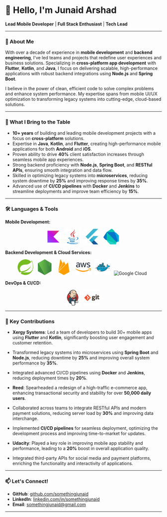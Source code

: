 # 👋 Hello, I'm Junaid Arshad

**Lead Mobile Developer** | **Full Stack Enthusiast** | **Tech Lead**

---

### 🚀 About Me
With over a decade of experience in **mobile development** and **backend engineering**, I've led teams and projects that redefine user experiences and business solutions. Specializing in **cross-platform app development** with **Flutter**, **Kotlin**, and **Java**, I focus on delivering scalable, high-performance applications with robust backend integrations using **Node.js** and **Spring Boot**.

I believe in the power of clean, efficient code to solve complex problems and enhance system performance. My expertise spans from mobile UI/UX optimization to transforming legacy systems into cutting-edge, cloud-based solutions.

---

### 💼 What I Bring to the Table
- **10+ years** of building and leading mobile development projects with a focus on **cross-platform** solutions.
- Expertise in **Java**, **Kotlin**, and **Flutter**, creating high-performance mobile applications for both **Android** and **iOS**.
- Proven ability to drive **40%** client satisfaction increases through seamless mobile app experiences.
- Strong backend proficiency with **Node.js**, **Spring Boot**, and **RESTful APIs**, ensuring smooth integration and data flow.
- Skilled in optimizing legacy systems into **microservices**, reducing system downtime by **25%** and improving response times by **35%**.
- Advanced use of **CI/CD pipelines** with **Docker** and **Jenkins** to streamline deployments and improve team efficiency by **15%**.

---

### 🛠️ Languages & Tools

**Mobile Development:**
<p align="center">
    <img src="https://raw.githubusercontent.com/devicons/devicon/master/icons/kotlin/kotlin-original.svg" alt="Kotlin"  height="50">&nbsp;&nbsp;
    <img src="https://raw.githubusercontent.com/devicons/devicon/master/icons/java/java-original.svg" alt="Java"  height="50">&nbsp;&nbsp;
    <img src="https://raw.githubusercontent.com/devicons/devicon/master/icons/flutter/flutter-original.svg" alt="Flutter" height="50">&nbsp;&nbsp;
    <img src="https://raw.githubusercontent.com/devicons/devicon/master/icons/dart/dart-original.svg" alt="Dart"  height="50">&nbsp;&nbsp;
</p>

**Backend Development & Cloud Services:**
<p align="center">
    <img src="https://raw.githubusercontent.com/devicons/devicon/master/icons/spring/spring-original.svg" alt="Spring Boot" height="50">&nbsp;&nbsp;
    <img src="https://raw.githubusercontent.com/devicons/devicon/master/icons/nodejs/nodejs-original.svg" alt="Node.js" height="50">&nbsp;&nbsp;
    <img src="https://raw.githubusercontent.com/devicons/devicon/master/icons/firebase/firebase-plain.svg" alt="Firebase" height="50">&nbsp;&nbsp;
    <img src="https://raw.githubusercontent.com/devicons/devicon/master/icons/amazonwebservices/amazonwebservices-original-wordmark.svg" alt="AWS" height="50">&nbsp;&nbsp;
    <img src="https://raw.githubusercontent.com/devicons/devicon/master/icons/docker/docker-original.svg" alt="Docker" height="50">&nbsp;&nbsp;
    <img src="https://www.vectorlogo.zone/logos/google_cloud/google_cloud-icon.svg" alt="Google Cloud" height="50">&nbsp;&nbsp;
</p>

**DevOps & CI/CD:**
<p align="center">
    <img src="https://raw.githubusercontent.com/devicons/devicon/master/icons/jenkins/jenkins-original.svg" alt="Jenkins" height="50">&nbsp;&nbsp;
    <img src="https://raw.githubusercontent.com/devicons/devicon/master/icons/git/git-original-wordmark.svg" alt="Git" height="50">&nbsp;&nbsp;
</p>

---

### 🔑 Key Contributions
- **Xergy Systems**: Led a team of developers to build 30+ mobile apps using **Flutter** and **Kotlin**, significantly boosting user engagement and customer retention.
- Transformed legacy systems into microservices using **Spring Boot** and **Node.js**, reducing downtime by **25%** and improving overall system performance by **35%**.
- Integrated advanced CI/CD pipelines using **Docker** and **Jenkins**, reducing deployment times by **20%**.

- **Reed**: Spearheaded a redesign of a high-traffic e-commerce app, enhancing transactional security and stability for over **50,000 daily users**.
- Collaborated across teams to integrate RESTful APIs and modern payment solutions, reducing server load by **30%** and improving data interchange.
- Implemented **CI/CD pipelines** for seamless deployment, optimizing the development process and improving time-to-market for updates.

- **Udacity**: Played a key role in improving mobile app stability and performance, leading to a **20%** boost in overall application quality.
- Integrated third-party APIs for social media and payment platforms, enriching the functionality and interactivity of applications.

---

### 📫 Let's Connect!

- **GitHub**: [github.com/somethingjunaid](https://github.com/somethingjunaid)
- **LinkedIn**: [linkedin.com/in/somethingjunaid](https://www.linkedin.com/in/)
- **Email**: [somethingjunaid@gmail.com](mailto:somethingjunaid@gmail.com)

---



